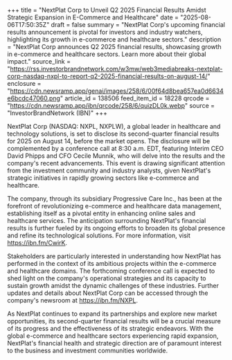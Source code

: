 +++
title = "NextPlat Corp to Unveil Q2 2025 Financial Results Amidst Strategic Expansion in E-Commerce and Healthcare"
date = "2025-08-06T17:50:35Z"
draft = false
summary = "NextPlat Corp's upcoming financial results announcement is pivotal for investors and industry watchers, highlighting its growth in e-commerce and healthcare sectors."
description = "NextPlat Corp announces Q2 2025 financial results, showcasing growth in e-commerce and healthcare sectors. Learn more about their global impact."
source_link = "https://rss.investorbrandnetwork.com/w3mw/web3mediabreaks-nextplat-corp-nasdaq-nxpl-to-report-q2-2025-financial-results-on-august-14/"
enclosure = "https://cdn.newsramp.app/genai/images/258/6/00f64d8bea657ea0d6634e6bcdc47060.png"
article_id = 138506
feed_item_id = 18228
qrcode = "https://cdn.newsramp.app/ibn/qrcode/258/6/quizDL0k.webp"
source = "InvestorBrandNetwork (IBN)"
+++

<p>NextPlat Corp (NASDAQ: NXPL, NXPLW), a global leader in healthcare and technology solutions, is set to disclose its second-quarter financial results for 2025 on August 14, before the market opens. The disclosure will be complemented by a conference call at 8:30 a.m. EDT, featuring Interim CEO David Phipps and CFO Cecile Munnik, who will delve into the results and the company's recent advancements. This event is drawing significant attention from the investment community and industry analysts, given NextPlat's strategic initiatives in rapidly growing sectors like e-commerce and healthcare.</p><p>The company, through its subsidiary Progressive Care Inc., has been at the forefront of revolutionizing e-commerce and healthcare data management, establishing itself as a pivotal entity in enhancing online sales and healthcare services. The anticipation surrounding NextPlat's financial results is further fueled by its ongoing efforts to broaden its global presence and refine its technological solutions. For more information, visit <a href='https://ibn.fm/CwirK' rel='nofollow' target='_blank'>https://ibn.fm/CwirK</a>.</p><p>Stakeholders are particularly interested in understanding how NextPlat has performed in the context of its ambitious projects within the e-commerce and healthcare domains. The forthcoming conference call is expected to shed light on the company's operational strategies and its capacity to sustain growth amidst the dynamic challenges of these industries. Further updates and details about NextPlat Corp can be accessed through the company's newsroom at <a href='https://ibn.fm/NXPL' rel='nofollow' target='_blank'>https://ibn.fm/NXPL</a>.</p><p>As NextPlat continues to expand its partnerships and explore new market opportunities, its second-quarter financial results will be a crucial measure of its progress and the effectiveness of its strategic endeavors. With the global e-commerce and healthcare sectors experiencing rapid expansion, NextPlat's financial health and strategic direction are of paramount interest to the business and investment communities worldwide.</p>